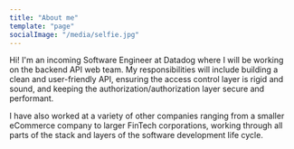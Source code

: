 ```yaml
---
title: "About me"
template: "page"
socialImage: "/media/selfie.jpg"
---
```


Hi! I'm an incoming Software Engineer at Datadog where I will be working on the backend API web team. My responsibilities will include building a clean and user-friendly API, ensuring the access control layer is rigid and sound, and keeping the authorization/authorization layer secure and performant.

I have also worked at a variety of other companies ranging from a smaller eCommerce company to larger FinTech corporations, working through all parts of the stack and layers of the software development life cycle.